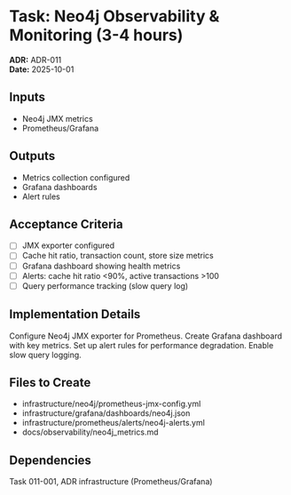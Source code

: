 # Task: Neo4j Observability & Monitoring (3-4 hours)
**ADR:** ADR-011  
**Date:** 2025-10-01

## Inputs
- Neo4j JMX metrics
- Prometheus/Grafana

## Outputs
- Metrics collection configured
- Grafana dashboards
- Alert rules

## Acceptance Criteria
- [ ] JMX exporter configured
- [ ] Cache hit ratio, transaction count, store size metrics
- [ ] Grafana dashboard showing health metrics
- [ ] Alerts: cache hit ratio <90%, active transactions >100
- [ ] Query performance tracking (slow query log)

## Implementation Details
Configure Neo4j JMX exporter for Prometheus. Create Grafana dashboard with key metrics. Set up alert rules for performance degradation. Enable slow query logging.

## Files to Create
- infrastructure/neo4j/prometheus-jmx-config.yml
- infrastructure/grafana/dashboards/neo4j.json
- infrastructure/prometheus/alerts/neo4j-alerts.yml
- docs/observability/neo4j_metrics.md

## Dependencies
Task 011-001, ADR infrastructure (Prometheus/Grafana)